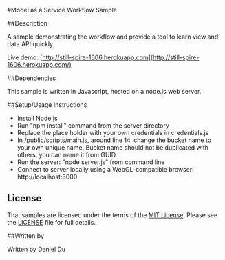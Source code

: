 #Model as a Service Workflow Sample


##Description

A sample demonstrating the workflow and provide a tool to learn view and data API quickly.

Live demo: [http://still-spire-1606.herokuapp.com](http://still-spire-1606.herokuapp.com/)

##Dependencies

This sample is written in Javascript, hosted on a node.js web server. 

##Setup/Usage Instructions


* Install Node.js
* Run "npm install" command from the server directory
* Replace the place holder with your own credentials in credentials.js
* In /public/scripts/main.js, around line 14, change the bucket name to your own unique name. Bucket name should not be duplicated with others, you can name it from GUID.
* Run the server: "node server.js" from command line
* Connect to server locally using a WebGL-compatible browser: http://localhost:3000


## License

That samples are licensed under the terms of the [MIT License](http://opensource.org/licenses/MIT). Please see the [LICENSE](LICENSE) file for full details.

##Written by 

Written by [Daniel Du](http://adndevblog.typepad.com/cloud_and_mobile/daniel-du.html)  

